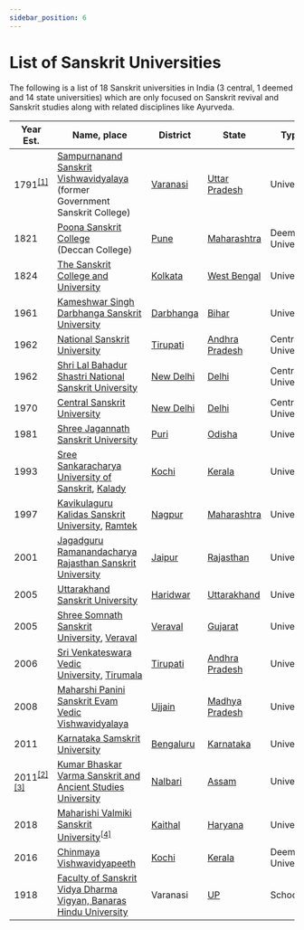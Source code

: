 ```yaml
---
sidebar_position: 6
---
```


# List of Sanskrit Universities

The following is a list of 18 Sanskrit universities in India (3 central, 1 deemed and 14 state universities) which are only focused on Sanskrit revival and Sanskrit studies along with related disciplines like Ayurveda.

| Year Est.                                                                                                                                                                                                    | Name, place                                                                                                                                                                                                             | District                                               | State                                                            | Type               |
| ------------------------------------------------------------------------------------------------------------------------------------------------------------------------------------------------------------ | ----------------------------------------------------------------------------------------------------------------------------------------------------------------------------------------------------------------------- | ------------------------------------------------------ | ---------------------------------------------------------------- | ------------------ |
| 1791<sup>[[1]](https://en.m.wikipedia.org/wiki/List_of_Sanskrit_universities_in_India#cite_note-1)</sup>                                                                                                     | [Sampurnanand Sanskrit Vishwavidyalaya](https://en.m.wikipedia.org/wiki/Sampurnanand_Sanskrit_Vishwavidyalaya)<br>(former Government Sanskrit College)                                                                  | [Varanasi](https://en.m.wikipedia.org/wiki/Varanasi)   | [Uttar Pradesh](https://en.m.wikipedia.org/wiki/Uttar_Pradesh)   | University         |
| 1821                                                                                                                                                                                                         | [Poona Sanskrit College](https://en.m.wikipedia.org/wiki/Deccan_College_Post-Graduate_and_Research_Institute)<br>(Deccan College)                                                                                       | [Pune](https://en.m.wikipedia.org/wiki/Pune)           | [Maharashtra](https://en.m.wikipedia.org/wiki/Maharashtra)       | Deemed University  |
| 1824                                                                                                                                                                                                         | [The Sanskrit College and University](https://en.m.wikipedia.org/wiki/The_Sanskrit_College_and_University)                                                                                                              | [Kolkata](https://en.m.wikipedia.org/wiki/Kolkata)     | [West Bengal](https://en.m.wikipedia.org/wiki/West_Bengal)       | University         |
| 1961                                                                                                                                                                                                         | [Kameshwar Singh Darbhanga Sanskrit University](https://en.m.wikipedia.org/wiki/Kameshwar_Singh_Darbhanga_Sanskrit_University)                                                                                          | [Darbhanga](https://en.m.wikipedia.org/wiki/Darbhanga) | [Bihar](https://en.m.wikipedia.org/wiki/Bihar)                   | University         |
| 1962                                                                                                                                                                                                         | [National Sanskrit University](https://en.m.wikipedia.org/wiki/National_Sanskrit_University)                                                                                                                            | [Tirupati](https://en.m.wikipedia.org/wiki/Tirupati)   | [Andhra Pradesh](https://en.m.wikipedia.org/wiki/Andhra_Pradesh) | Central University |
| 1962                                                                                                                                                                                                         | [Shri Lal Bahadur Shastri National Sanskrit University](https://en.m.wikipedia.org/wiki/Shri_Lal_Bahadur_Shastri_National_Sanskrit_University)                                                                          | [New Delhi](https://en.m.wikipedia.org/wiki/New_Delhi) | [Delhi](https://en.m.wikipedia.org/wiki/Delhi)                   | Central University |
| 1970                                                                                                                                                                                                         | [Central Sanskrit University](https://en.m.wikipedia.org/wiki/Central_Sanskrit_University)                                                                                                                              | [New Delhi](https://en.m.wikipedia.org/wiki/New_Delhi) | [Delhi](https://en.m.wikipedia.org/wiki/Delhi)                   | Central University |
| 1981                                                                                                                                                                                                         | [Shree Jagannath Sanskrit University](https://en.m.wikipedia.org/wiki/Shree_Jagannath_Sanskrit_University)                                                                                                              | [Puri](https://en.m.wikipedia.org/wiki/Puri)           | [Odisha](https://en.m.wikipedia.org/wiki/Odisha)                 | University         |
| 1993                                                                                                                                                                                                         | [Sree Sankaracharya University of Sanskrit](https://en.m.wikipedia.org/wiki/Sree_Sankaracharya_University_of_Sanskrit), [Kalady](https://en.m.wikipedia.org/wiki/Kalady)                                                | [Kochi](https://en.m.wikipedia.org/wiki/Kochi)         | [Kerala](https://en.m.wikipedia.org/wiki/Kerala)                 | University         |
| 1997                                                                                                                                                                                                         | [Kavikulaguru Kalidas Sanskrit University](https://en.m.wikipedia.org/wiki/Kavikulaguru_Kalidas_Sanskrit_University), [Ramtek](https://en.m.wikipedia.org/wiki/Ramtek)                                                  | [Nagpur](https://en.m.wikipedia.org/wiki/Nagpur)       | [Maharashtra](https://en.m.wikipedia.org/wiki/Maharashtra)       | University         |
| 2001                                                                                                                                                                                                         | [Jagadguru Ramanandacharya Rajasthan Sanskrit University](https://en.m.wikipedia.org/wiki/Jagadguru_Ramanandacharya_Rajasthan_Sanskrit_University)                                                                      | [Jaipur](https://en.m.wikipedia.org/wiki/Jaipur)       | [Rajasthan](https://en.m.wikipedia.org/wiki/Rajasthan)           | University         |
| 2005                                                                                                                                                                                                         | [Uttarakhand Sanskrit University](https://en.m.wikipedia.org/wiki/Uttarakhand_Sanskrit_University)                                                                                                                      | [Haridwar](https://en.m.wikipedia.org/wiki/Haridwar)   | [Uttarakhand](https://en.m.wikipedia.org/wiki/Uttarakhand)       | University         |
| 2005                                                                                                                                                                                                         | [Shree Somnath Sanskrit University](https://en.m.wikipedia.org/wiki/Shree_Somnath_Sanskrit_University), [Veraval](https://en.m.wikipedia.org/wiki/Veraval)                                                              | [Veraval](https://en.m.wikipedia.org/wiki/Veraval)     | [Gujarat](https://en.m.wikipedia.org/wiki/Gujarat)               | University         |
| 2006                                                                                                                                                                                                         | [Sri Venkateswara Vedic University](https://en.m.wikipedia.org/wiki/Sri_Venkateswara_Vedic_University), [Tirumala](https://en.m.wikipedia.org/wiki/Tirumala)                                                            | [Tirupati](https://en.m.wikipedia.org/wiki/Tirupati)   | [Andhra Pradesh](https://en.m.wikipedia.org/wiki/Andhra_Pradesh) | University         |
| 2008                                                                                                                                                                                                         | [Maharshi Panini Sanskrit Evam Vedic Vishwavidyalaya](https://en.m.wikipedia.org/wiki/Maharshi_Panini_Sanskrit_University)                                                                                              | [Ujjain](https://en.m.wikipedia.org/wiki/Ujjain)       | [Madhya Pradesh](https://en.m.wikipedia.org/wiki/Madhya_Pradesh) | University         |
| 2011                                                                                                                                                                                                         | [Karnataka Samskrit University](https://en.m.wikipedia.org/wiki/Karnataka_Samskrit_University)                                                                                                                          | [Bengaluru](https://en.m.wikipedia.org/wiki/Bengaluru) | [Karnataka](https://en.m.wikipedia.org/wiki/Karnataka)           | University         |
| 2011<sup>[[2]](https://en.m.wikipedia.org/wiki/List_of_Sanskrit_universities_in_India#cite_note-2)</sup><sup>[[3]](https://en.m.wikipedia.org/wiki/List_of_Sanskrit_universities_in_India#cite_note-3)</sup> | [Kumar Bhaskar Varma Sanskrit and Ancient Studies University](https://en.m.wikipedia.org/wiki/Kumar_Bhaskar_Varma_Sanskrit_and_Ancient_Studies_University)                                                              | [Nalbari](https://en.m.wikipedia.org/wiki/Nalbari)     | [Assam](https://en.m.wikipedia.org/wiki/Assam)                   | University         |
| 2018                                                                                                                                                                                                         | [Maharishi Valmiki Sanskrit University](https://en.m.wikipedia.org/wiki/Maharishi_Balmiki_Sanskrit_University)<sup>[[4]](https://en.m.wikipedia.org/wiki/List_of_Sanskrit_universities_in_India#cite_note-uni1-4)</sup> | [Kaithal](https://en.m.wikipedia.org/wiki/Kaithal)     | [Haryana](https://en.m.wikipedia.org/wiki/Haryana)               | University         |
| 2016                                                                                                                                                                                                         | [Chinmaya Vishwavidyapeeth](https://en.m.wikipedia.org/wiki/Chinmaya_Vishwavidyapeeth)                                                                                                                                  | [Kochi](https://en.m.wikipedia.org/wiki/Kochi)         | [Kerala](https://en.m.wikipedia.org/wiki/Kerala)                 | Deemed University  |
| 1918                                                                                                                                                                                                         | [Faculty of Sanskrit Vidya Dharma Vigyan, Banaras Hindu University](https://en.m.wikipedia.org/wiki/Faculty_of_Sanskrit_Vidya_Dharma_Vigyan,_Banaras_Hindu_University)                                                  | Varanasi                                               | [UP](https://en.m.wikipedia.org/wiki/Uttar_Pradesh)              | School             |
